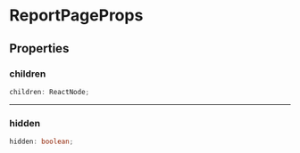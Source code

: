 # ReportPageProps

## Properties

### children

```ts
children: ReactNode;
```

---

### hidden

```ts
hidden: boolean;
```
